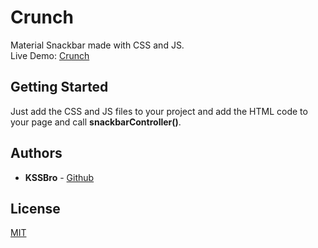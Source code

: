 # Crunch

Material Snackbar made with CSS and JS.
<br/>
Live Demo: [Crunch](http://kssbro.github.io/crunch)

## Getting Started

Just add the CSS and JS files to your project and add the HTML code to your page and call **snackbarController()**.

## Authors

- **KSSBro** - [Github](https://github.com/KSSBro)

## License

[MIT](https://choosealicense.com/licenses/mit/)
